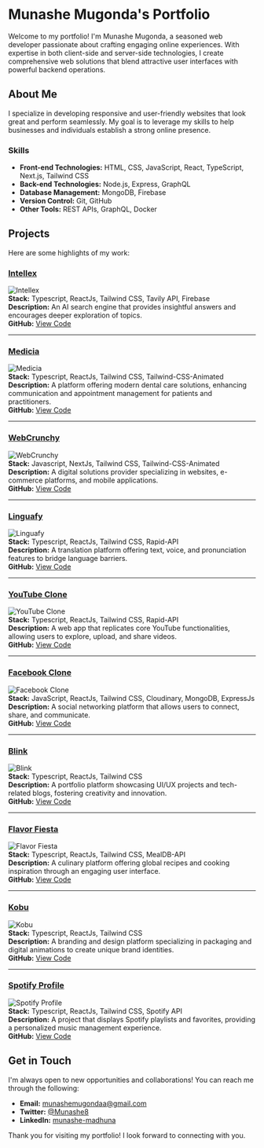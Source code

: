 # Munashe Mugonda's Portfolio

Welcome to my portfolio! I'm Munashe Mugonda, a seasoned web developer passionate about crafting engaging online experiences. With expertise in both client-side and server-side technologies, I create comprehensive web solutions that blend attractive user interfaces with powerful backend operations.

## About Me

I specialize in developing responsive and user-friendly websites that look great and perform seamlessly. My goal is to leverage my skills to help businesses and individuals establish a strong online presence.

### Skills

- **Front-end Technologies:** HTML, CSS, JavaScript, React, TypeScript, Next.js, Tailwind CSS
- **Back-end Technologies:** Node.js, Express, GraphQL
- **Database Management:** MongoDB, Firebase
- **Version Control:** Git, GitHub
- **Other Tools:** REST APIs, GraphQL, Docker

## Projects

Here are some highlights of my work:

### [Intellex](https://intellex-ten.vercel.app/)
![Intellex](https://github.com/munashex/Intellex/blob/main/src/images/Screenshot%202024-11-11%2013.42.04.png)  
**Stack:** Typescript, ReactJs, Tailwind CSS, Tavily API, Firebase  
**Description:** An AI search engine that provides insightful answers and encourages deeper exploration of topics.  
**GitHub:** [View Code](https://github.com/munashex/Intellex)

---

### [Medicia](https://medicia-dental-care.vercel.app/)
![Medicia](https://github.com/munashex/MediciaDentalCare/blob/main/src/images/Screenshot%202024-11-11%2013.47.34.png)  
**Stack:** Typescript, ReactJs, Tailwind CSS, Tailwind-CSS-Animated  
**Description:** A platform offering modern dental care solutions, enhancing communication and appointment management for patients and practitioners.  
**GitHub:** [View Code](https://github.com/munashex/MediciaDentalCare)

---

### [WebCrunchy](https://webcrunchy.co.za/)
![WebCrunchy](https://github.com/munashex/webcrunchysite/blob/main/app/images/Screenshot%202024-11-11%2013.58.23.png)  
**Stack:** Javascript, NextJs, Tailwind CSS, Tailwind-CSS-Animated  
**Description:** A digital solutions provider specializing in websites, e-commerce platforms, and mobile applications.  
**GitHub:** [View Code](https://github.com/munashex/webcrunchysite)

---

### [Linguafy](https://language-translate-iota.vercel.app/)
![Linguafy](https://github.com/munashex/LanguageTranslate/blob/main/public/Screenshot%202024-11-11%2014.02.10.png)  
**Stack:** Typescript, ReactJs, Tailwind CSS, Rapid-API  
**Description:** A translation platform offering text, voice, and pronunciation features to bridge language barriers.  
**GitHub:** [View Code](https://github.com/munashex/LanguageTranslate)

---

### [YouTube Clone](https://youtube-clone-puce-mu.vercel.app/)
![YouTube Clone](https://github.com/munashex/Youtube_clone/blob/main/public/Screenshot%202024-11-11%2014.10.32.png)  
**Stack:** Typescript, ReactJs, Tailwind CSS, Rapid-API  
**Description:** A web app that replicates core YouTube functionalities, allowing users to explore, upload, and share videos.  
**GitHub:** [View Code](https://github.com/munashex/Youtube_clone)

---

### [Facebook Clone](https://fbc-rho.vercel.app/)
![Facebook Clone](https://github.com/munashex/Fbc/blob/main/public/Screenshot%202024-11-11%2014.12.23.png)  
**Stack:** JavaScript, ReactJs, Tailwind CSS, Cloudinary, MongoDB, ExpressJs  
**Description:** A social networking platform that allows users to connect, share, and communicate.  
**GitHub:** [View Code](https://github.com/munashex/Fbc)

---

### [Blink](https://blink-lemon.vercel.app/)
![Blink](https://github.com/munashex/Blink/blob/main/public/Screenshot%202024-11-11%2014.15.42.png)  
**Stack:** Typescript, ReactJs, Tailwind CSS  
**Description:** A portfolio platform showcasing UI/UX projects and tech-related blogs, fostering creativity and innovation.  
**GitHub:** [View Code](https://github.com/munashex/Blink)

---

### [Flavor Fiesta](https://flavor-fiesta-three.vercel.app/)
![Flavor Fiesta](https://github.com/munashex/Flavor-Fiesta/blob/main/public/Screenshot%202024-11-11%2014.18.04.png)  
**Stack:** Typescript, ReactJs, Tailwind CSS, MealDB-API  
**Description:** A culinary platform offering global recipes and cooking inspiration through an engaging user interface.  
**GitHub:** [View Code](https://github.com/munashex/Flavor-Fiesta)

---

### [Kobu](https://kobu-zeta.vercel.app/)
![Kobu](https://github.com/munashex/Kobu/blob/main/public/Screenshot%202024-11-11%2014.20.11.png)  
**Stack:** Typescript, ReactJs, Tailwind CSS  
**Description:** A branding and design platform specializing in packaging and digital animations to create unique brand identities.  
**GitHub:** [View Code](https://github.com/munashex/Kobu)

---

### [Spotify Profile](https://spotify-profile-alpha.vercel.app/)
![Spotify Profile](https://github.com/munashex/spotify-profile/blob/main/public/Screenshot%202024-11-11%2014.22.43.png)  
**Stack:** Typescript, ReactJs, Tailwind CSS, Spotify API  
**Description:** A project that displays Spotify playlists and favorites, providing a personalized music management experience.  
**GitHub:** [View Code](https://github.com/munashex/Kobu)

## Get in Touch

I'm always open to new opportunities and collaborations! You can reach me through the following:

- **Email:** [munashemugondaa@gmail.com](mailto:munashemugondaa@gmail.com)
- **Twitter:** [@Munashe8](https://x.com/Munashe8)
- **LinkedIn:** [munashe-madhuna](https://www.linkedin.com/in/munashe-madhuna-99676a210/)

Thank you for visiting my portfolio! I look forward to connecting with you.

